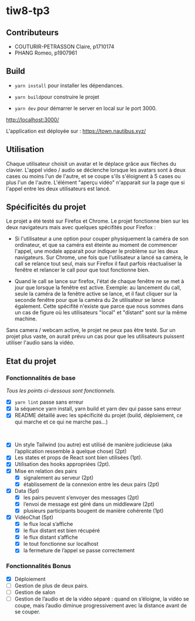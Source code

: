 # tiw8-tp3

## Contributeurs

- COUTURIR-PETRASSON Claire, p1710174
- PHANG Romeo, p1907961

## Build

- `yarn install` pour installer les dépendances.

- `yarn build`pour construire le projet

- `yarn dev` pour démarrer le server en local sur le port 3000.

<http://localhost:3000/>

L'application est déployée sur : <https://town.nautibus.xyz/>

## Utilisation

Chaque utilisateur choisit un avatar et le déplace grâce aux flèches du clavier.
L'appel video / audio se déclenche lorsque les avatars sont à deux cases ou moins l'un de l'autre, et se coupe s'ils s'éloignent à 5 cases ou plus l'un de l'autre.
L'élément "aperçu vidéo" n'apparait sur la page que si l'appel entre les deux utilisateurs est lancé.

## Spécificités du projet

Le projet a été testé sur Firefox et Chrome. Le projet fonctionne bien sur les deux navigateurs mais avec quelques spécifités pour Firefox :

- Si l'utilisateur a une option pour couper physiquement la caméra de son ordinateur, et que sa caméra est éteinte au moment de commencer l'appel, une modale apparait pour indiquer le problème sur les deux navigateurs. Sur Chrome, une fois que l'utilisateur a lancé sa caméra, le call se relance tout seul, mais sur Firefox il faut parfois réactualiser la fenêtre et relancer le call pour que tout fonctionne bien.

- Quand le call se lance sur firefox, l'état de chaque fenêtre ne se met à jour que lorsque la fenêtre est active. Exemple: au lancement du call, seule la caméra de la fenêtre active se lance, et il faut cliquer sur la seconde fenêtre pour que la caméra du 2e utilisateur se lance également. Cette spécifité n'existe que parce que nous sommes dans un cas de figure où les utilisateurs "local" et "distant" sont sur la même machine.

Sans camera / webcam active, le projet ne peux pas être testé. Sur un projet plus vaste, on aurait prévu un cas pour que les utilisateurs puissent utiliser l'audio sans la vidéo.

## Etat du projet

### Fonctionnalités de base

*Tous les points ci-dessous sont fonctionnels.*

- [X] `yarn lint` passe sans erreur
- [X] la séquence yarn install, yarn build et yarn dev qui passe sans erreur
- [X] README détaillé avec les spécificité du projet (build, déploiement, ce qui marche et ce qui ne marche pas…)
</br>

- [X] Un style Tailwind (ou autre) est utilisé de manière judicieuse (aka l’application ressemble à quelque chose) (2pt)
- [X] Les states et props de React sont bien utilisées (1pt).
- [X] Utilisation des hooks appropriées (2pt).
- [X] Mise en relation des pairs
  - [X] signalement au serveur (2pt)
  - [X] établissement de la connexion entre les deux pairs (2pt)
- [X] Data (5pt)
  - [X] les pairs peuvent s’envoyer des messages (2pt)
  - [X] l’envoi de message est géré dans un middleware (2pt)
  - [X] plusieurs participants bougent de manière cohérente (1pt)
- [X] VidéoChat (5pt)
  - [X] le flux local s’affiche
  - [X] le flux distant est bien récupéré
  - [X] le flux distant s’affiche
  - [X] le tout fonctionne sur localhost
  - [X] la fermeture de l’appel se passe correctement

### Fonctionnalités Bonus

- [X] Déploiement
- [ ] Gestion de plus de deux pairs.
- [ ] Gestion de salon
- [ ] Gestion de l’audio et de la vidéo séparé : quand on s’éloigne, la vidéo se coupe, mais l’audio diminue progressivement avec la distance avant de se couper.
